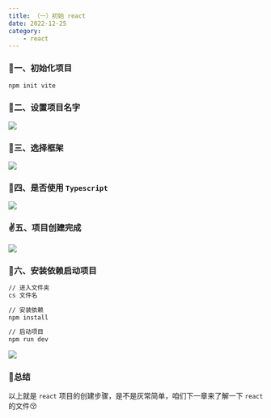 ```yaml
---
title: （一）初始 react
date: 2022-12-25
category:
    - react
---
```


### 🎄一、初始化项目
```sh
npm init vite
```
### 🐴二、设置项目名字

![](https://image.zswei.xyz/img/202212251738329.png)

### 💖三、选择框架

![](https://image.zswei.xyz/img/202212251739582.png)

### 💭四、是否使用 `Typescript`

![](https://image.zswei.xyz/img/202212251740643.png)


### ✌五、项目创建完成

![](https://image.zswei.xyz/img/202212251741363.png)

### 👦六、安装依赖启动项目
```sh
// 进入文件夹
cs 文件名

// 安装依赖
npm install

// 启动项目
npm run dev
```

![](https://image.zswei.xyz/img/202212251744544.png)

### 🤩总结
以上就是 `react` 项目的创建步骤，是不是灰常简单，咱们下一章来了解一下 `react` 的文件😚
